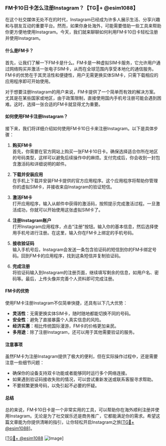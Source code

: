 ### FM卡10日卡怎么注册Instagram？【TG💪+ @esim1088】

在这个社交媒体无处不在的时代，Instagram已经成为许多人展示生活、分享兴趣和与朋友互动的重要平台。然而，如果你身处海外，可能需要借助一些工具来帮助你更方便地使用Instagram。今天，我们就来聊聊如何利用FM卡10日卡轻松注册并使用Instagram。

#### 什么是FM卡？

首先，让我们了解一下FM卡是什么。FM卡是一种虚拟SIM卡服务，它允许用户通过网络购买并激活一张电子SIM卡，从而在全球范围内享受本地化的通信服务。FM卡的优势在于其灵活性和便捷性，用户无需更换实体SIM卡，只需下载相应的应用程序即可开始使用。

对于想要注册Instagram的用户来说，FM卡提供了一个简单而有效的解决方案。尤其是在某些国家或地区，由于政策限制，直接使用国内手机号注册可能会遇到困难。这时，选择一张合适的FM卡就显得尤为重要。

#### 如何使用FM卡注册Instagram？

接下来，我们将详细介绍如何使用FM卡10日卡来注册Instagram。以下是具体步骤：

1. **购买FM卡**  
   首先，你需要在官方网站上购买一张FM卡10日卡。确保选择适合你所在地区的号码类型，这样可以避免后续操作中的麻烦。支付完成后，你会收到一封包含激活码和详细说明的邮件。

2. **下载并安装应用**  
   在手机上下载并安装FM卡提供的官方应用程序。这个应用程序将帮助你管理你的虚拟SIM卡，并接收来自Instagram的验证短信。

3. **激活FM卡**  
   打开应用程序，输入从邮件中获得的激活码，按照提示完成激活过程。一旦激活成功，你就可以开始使用这张虚拟SIM卡了。

4. **注册Instagram账户**  
   打开Instagram应用程序，点击“注册”按钮。输入你的基本信息，然后选择使用手机号进行注册。在这里，输入你在FM卡上绑定的手机号码。

5. **接收验证码**  
   输入手机号后，Instagram会发送一条包含验证码的短信到你的FM卡绑定号码。回到FM卡的应用程序，找到这条短信并复制验证码。

6. **完成注册**  
   将验证码输入到Instagram的注册页面，继续填写剩余的信息，如用户名、密码等。最后，上传头像并完善个人资料即可完成注册。

#### FM卡的优势

使用FM卡注册Instagram不仅简单快捷，还具有以下几大优势：

- **灵活性**：无需更换实体SIM卡，随时随地都能切换不同的号码。
- **安全性**：避免了直接暴露个人真实信息的风险。
- **经济实惠**：相比传统国际漫游，FM卡的价格更加亲民。
- **多用途**：除了注册Instagram，还可以用于其他需要验证的服务。

#### 注意事项

虽然FM卡为注册Instagram提供了极大的便利，但在实际操作过程中，还是需要注意一些细节问题：

- 确保你的设备支持双卡功能或者能够同时运行多个网络连接。
- 如果遇到验证码接收失败的情况，可以尝试重新发送或联系客服寻求帮助。
- 不要频繁更换号码，以免引起不必要的怀疑。

#### 总结

总的来说，FM卡10日卡是一个非常实用的工具，可以帮助你在海外顺利注册并使用Instagram。无论是为了社交娱乐还是商务推广，它都能满足你的需求。希望这篇文章能为你提供清晰的指引，让你轻松开启Instagram之旅[[TG💪+ @esim1088](https://t.me/s/esim1088)]。

[[TG💪+ @esim1088](https://t.me/s/esim1088) ![Image](https://i.postimg.cc/4NQfJmqS/Snipaste-2025-05-13-00-14-12.png)]